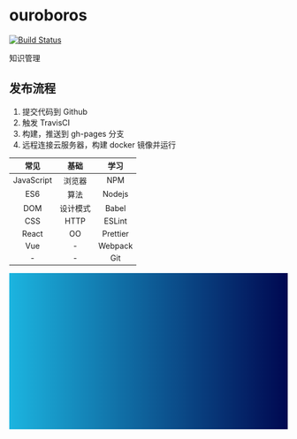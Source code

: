 # ouroboros

[![Build Status](https://travis-ci.org/SilvesterChiao/SilvesterChiao.github.io.svg?branch=master)](https://travis-ci.org/SilvesterChiao/SilvesterChiao.github.io)

知识管理

## 发布流程

1. 提交代码到 Github
2. 触发 TravisCI
3. 构建，推送到 gh-pages 分支
4. 远程连接云服务器，构建 docker 镜像并运行

| 常见 | 基础 | 学习 |
| :---: | :---: | :---: |
| JavaScript | 浏览器 | NPM |
| ES6 | 算法 | Nodejs |
| DOM | 设计模式 | Babel |
| CSS | HTTP | ESLint |
| React | OO | Prettier |
| Vue | - | Webpack |
| - | - | Git |

![cool-background](./assets/images/cool-background.png)
